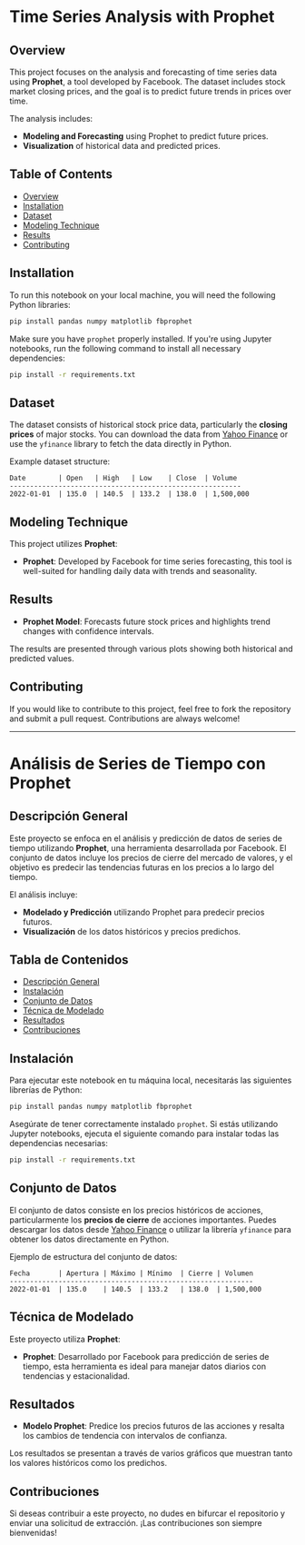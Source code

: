 # Time Series Analysis with Prophet

## Overview
This project focuses on the analysis and forecasting of time series data using **Prophet**, a tool developed by Facebook. The dataset includes stock market closing prices, and the goal is to predict future trends in prices over time.

The analysis includes:
- **Modeling and Forecasting** using Prophet to predict future prices.
- **Visualization** of historical data and predicted prices.

## Table of Contents
- [Overview](#overview)
- [Installation](#installation)
- [Dataset](#dataset)
- [Modeling Technique](#modeling-technique)
- [Results](#results)
- [Contributing](#contributing)

## Installation
To run this notebook on your local machine, you will need the following Python libraries:

```bash
pip install pandas numpy matplotlib fbprophet
```

Make sure you have `prophet` properly installed. If you're using Jupyter notebooks, run the following command to install all necessary dependencies:

```bash
pip install -r requirements.txt
```

## Dataset
The dataset consists of historical stock price data, particularly the **closing prices** of major stocks. You can download the data from [Yahoo Finance](https://finance.yahoo.com/) or use the `yfinance` library to fetch the data directly in Python.

Example dataset structure:
```
Date        | Open   | High   | Low    | Close  | Volume
---------------------------------------------------------
2022-01-01  | 135.0  | 140.5  | 133.2  | 138.0  | 1,500,000
```

## Modeling Technique
This project utilizes **Prophet**:
- **Prophet**: Developed by Facebook for time series forecasting, this tool is well-suited for handling daily data with trends and seasonality.

## Results
- **Prophet Model**: Forecasts future stock prices and highlights trend changes with confidence intervals.
  
The results are presented through various plots showing both historical and predicted values.

## Contributing
If you would like to contribute to this project, feel free to fork the repository and submit a pull request. Contributions are always welcome!

---

# Análisis de Series de Tiempo con Prophet

## Descripción General
Este proyecto se enfoca en el análisis y predicción de datos de series de tiempo utilizando **Prophet**, una herramienta desarrollada por Facebook. El conjunto de datos incluye los precios de cierre del mercado de valores, y el objetivo es predecir las tendencias futuras en los precios a lo largo del tiempo.

El análisis incluye:
- **Modelado y Predicción** utilizando Prophet para predecir precios futuros.
- **Visualización** de los datos históricos y precios predichos.

## Tabla de Contenidos
- [Descripción General](#descripción-general)
- [Instalación](#instalación)
- [Conjunto de Datos](#conjunto-de-datos)
- [Técnica de Modelado](#técnica-de-modelado)
- [Resultados](#resultados)
- [Contribuciones](#contribuciones)

## Instalación
Para ejecutar este notebook en tu máquina local, necesitarás las siguientes librerías de Python:

```bash
pip install pandas numpy matplotlib fbprophet
```

Asegúrate de tener correctamente instalado `prophet`. Si estás utilizando Jupyter notebooks, ejecuta el siguiente comando para instalar todas las dependencias necesarias:

```bash
pip install -r requirements.txt
```

## Conjunto de Datos
El conjunto de datos consiste en los precios históricos de acciones, particularmente los **precios de cierre** de acciones importantes. Puedes descargar los datos desde [Yahoo Finance](https://finance.yahoo.com/) o utilizar la librería `yfinance` para obtener los datos directamente en Python.

Ejemplo de estructura del conjunto de datos:
```
Fecha       | Apertura | Máximo | Mínimo  | Cierre | Volumen
------------------------------------------------------------
2022-01-01  | 135.0    | 140.5  | 133.2   | 138.0  | 1,500,000
```

## Técnica de Modelado
Este proyecto utiliza **Prophet**:
- **Prophet**: Desarrollado por Facebook para predicción de series de tiempo, esta herramienta es ideal para manejar datos diarios con tendencias y estacionalidad.

## Resultados
- **Modelo Prophet**: Predice los precios futuros de las acciones y resalta los cambios de tendencia con intervalos de confianza.

Los resultados se presentan a través de varios gráficos que muestran tanto los valores históricos como los predichos.

## Contribuciones
Si deseas contribuir a este proyecto, no dudes en bifurcar el repositorio y enviar una solicitud de extracción. ¡Las contribuciones son siempre bienvenidas!
